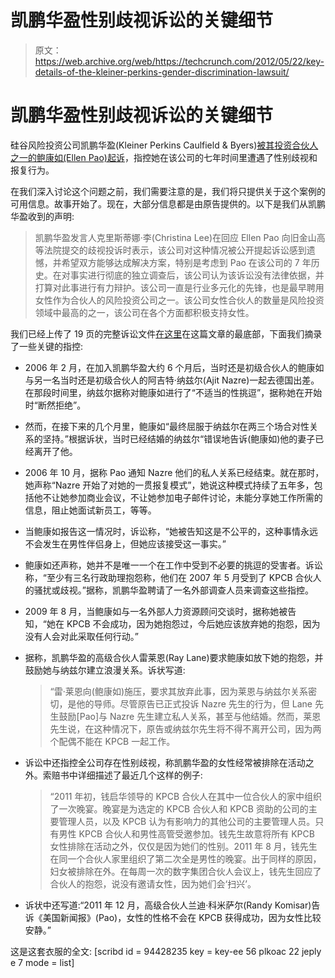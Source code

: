 # 凯鹏华盈性别歧视诉讼的关键细节

> 原文：<https://web.archive.org/web/https://techcrunch.com/2012/05/22/key-details-of-the-kleiner-perkins-gender-discrimination-lawsuit/>

# 凯鹏华盈性别歧视诉讼的关键细节

硅谷风险投资公司凯鹏华盈(Kleiner Perkins Caulfield & Byers)[被其投资合伙人之一的鲍康如(Ellen Pao)起诉](https://web.archive.org/web/20230328032858/https://techcrunch.com/2012/05/22/kleiner-perkins-sexual-harassment-lawsuit-ellen-pao/)，指控她在该公司的七年时间里遭遇了性别歧视和报复行为。

在我们深入讨论这个问题之前，我们需要注意的是，我们将只提供关于这个案例的可用信息。故事开始了。现在，大部分信息都是由原告提供的。以下是我们从凯鹏华盈收到的声明:

> 凯鹏华盈发言人克里斯蒂娜·李(Christina Lee)在回应 Ellen Pao 向旧金山高等法院提交的歧视投诉时表示，该公司对这种情况被公开提起诉讼感到遗憾，并希望双方能够达成解决方案，特别是考虑到 Pao 在该公司的 7 年历史。在对事实进行彻底的独立调查后，该公司认为该诉讼没有法律依据，并打算对此事进行有力辩护。该公司一直是行业多元化的先锋，也是最早聘用女性作为合伙人的风险投资公司之一。该公司女性合伙人的数量是风险投资领域中最高的之一，该公司在各个方面都积极支持女性。

我们已经上传了 19 页的完整诉讼文件[在这里](https://web.archive.org/web/20230328032858/https://techcrunch.com/2012/05/22/kleiner-perkins-sexual-harassment-lawsuit-ellen-pao/)在这篇文章的最底部，下面我们摘录了一些关键的指控:

*   2006 年 2 月，在加入凯鹏华盈大约 6 个月后，当时还是初级合伙人的鲍康如与另一名当时还是初级合伙人的阿吉特·纳兹尔(Ajit Nazre)一起去德国出差。在那段时间里，纳兹尔据称对鲍康如进行了“不适当的性挑逗”，据称她在开始时“断然拒绝”。

*   然而，在接下来的几个月里，鲍康如“最终屈服于纳兹尔在两三个场合对性关系的坚持。”根据诉状，当时已经结婚的纳兹尔“错误地告诉(鲍康如)他的妻子已经离开了他。

*   2006 年 10 月，据称 Pao 通知 Nazre 他们的私人关系已经结束。就在那时，她声称“Nazre 开始了对她的一贯报复模式”，她说这种模式持续了五年多，包括他不让她参加商业会议，不让她参加电子邮件讨论，未能分享她工作所需的信息，阻止她面试新员工，等等。

*   当鲍康如报告这一情况时，诉讼称，“她被告知这是不公平的，这种事情永远不会发生在男性伴侣身上，但她应该接受这一事实。”

*   鲍康如还声称，她并不是唯一一个在工作中受到不必要的挑逗的受害者。诉讼称，“至少有三名行政助理抱怨称，他们在 2007 年 5 月受到了 KPCB 合伙人的骚扰或歧视。”据称，凯鹏华盈聘请了一名外部调查人员来调查这些指控。

*   2009 年 8 月，当鲍康如与一名外部人力资源顾问交谈时，据称她被告知，“她在 KPCB 不会成功，因为她抱怨过，今后她应该放弃她的抱怨，因为没有人会对此采取任何行动。”

*   据称，凯鹏华盈的高级合伙人雷莱恩(Ray Lane)要求鲍康如放下她的抱怨，并鼓励她与纳兹尔建立浪漫关系。诉状写道:

    > “雷·莱恩向(鲍康如)施压，要求其放弃此事，因为莱恩与纳兹尔关系密切，是他的导师。尽管原告已正式投诉 Nazre 先生的行为，但 Lane 先生鼓励[Pao]与 Nazre 先生建立私人关系，甚至与他结婚。然而，莱恩先生说，在这种情况下，原告或纳兹尔先生将不得不离开公司，因为两个配偶不能在 KPCB 一起工作。

*   诉讼中还指控全公司存在性别歧视，称凯鹏华盈的女性经常被排除在活动之外。索赔书中详细描述了最近几个这样的例子:

    > “2011 年初，钱启华领导的 KPCB 合伙人在其中一位合伙人的家中组织了一次晚宴。晚宴是为选定的 KPCB 合伙人和 KPCB 资助的公司的主要管理人员，以及 KPCB 认为有影响力的其他公司的主要管理人员。只有男性 KPCB 合伙人和男性高管受邀参加。钱先生故意将所有 KPCB 女性排除在活动之外，仅仅是因为她们的性别。2011 年 8 月，钱先生在同一个合伙人家里组织了第二次全是男性的晚宴。出于同样的原因，妇女被排除在外。在每周一次的数字集团合伙人会议上，钱先生回应了合伙人的抱怨，说没有邀请女性，因为她们会‘扫兴’。
    > 
    > 

*   诉状中还写道:“2011 年 12 月，高级合伙人兰迪·科米萨尔(Randy Komisar)告诉《美国新闻报》(Pao)，女性的性格不会在 KPCB 获得成功，因为女性比较安静。”

这是这套衣服的全文:
[scribd id = 94428235 key = key-ee 56 plkoac 22 jeply e 7 mode = list]